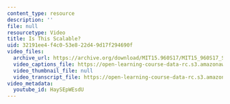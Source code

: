 ```yaml
---
content_type: resource
description: ''
file: null
resourcetype: Video
title: Is This Scalable?
uid: 32191ee4-f4c0-53e8-22d4-9d17f294690f
video_files:
  archive_url: https://archive.org/download/MIT15.960S17/MIT15_960S17_Sastry_Instructor_Interview_300k.mp4
  video_captions_file: https://open-learning-course-data-rc.s3.amazonaws.com/15-960-new-executive-thinking-social-impact-technology-projects-fall-2017-spring-2018/21993aa8ed4657878c9fecdd7ba21b5f_HaySEpWEsdU.vtt
  video_thumbnail_file: null
  video_transcript_file: https://open-learning-course-data-rc.s3.amazonaws.com/15-960-new-executive-thinking-social-impact-technology-projects-fall-2017-spring-2018/192ce7210cd1f860678bd768dd9f5766_HaySEpWEsdU.pdf
video_metadata:
  youtube_id: HaySEpWEsdU
---
```

